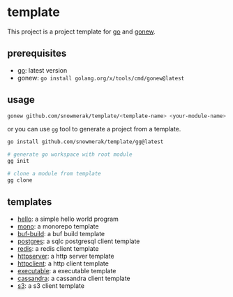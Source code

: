 # template

This project is a project template for [go](https://golang.org/) and [gonew](https://golang.org/x/tools/cmd/gonew).

## prerequisites

- [go](https://golang.org/): latest version
- gonew: `go install golang.org/x/tools/cmd/gonew@latest`

## usage

```sh
gonew github.com/snowmerak/template/<template-name> <your-module-name>
```

or you can use `gg` tool to generate a project from a template.

```sh
go install github.com/snowmerak/template/gg@latest
```

```sh
# generate go workspace with root module
gg init

# clone a module from template
gg clone
```

## templates

- [hello](./hello): a simple hello world program
- [mono](./mono): a monorepo template
- [buf-build](./bufbuild): a buf build template
- [postgres](./postgres): a sqlc postgresql client template
- [redis](./redis): a redis client template
- [httpserver](./httpserver): a http server template
- [httpclient](./httpclient): a http client template
- [executable](./executable): a executable template
- [cassandra](./cassandra): a cassandra client template
- [s3](./s3): a s3 client template

